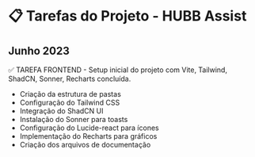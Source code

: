 # 📋 Tarefas do Projeto - HUBB Assist

## Junho 2023

✅ TAREFA FRONTEND - Setup inicial do projeto com Vite, Tailwind, ShadCN, Sonner, Recharts concluída.
- Criação da estrutura de pastas
- Configuração do Tailwind CSS
- Integração do ShadCN UI
- Instalação do Sonner para toasts
- Configuração do Lucide-react para ícones
- Implementação do Recharts para gráficos
- Criação dos arquivos de documentação

